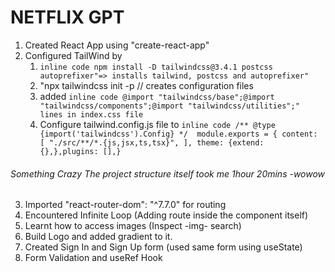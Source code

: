# NETFLIX GPT 

1. Created React App using "create-react-app"
2. Configured TailWind by 
    1. `inline code npm install -D tailwindcss@3.4.1 postcss autoprefixer"=> installs tailwind, postcss and autoprefixer"` 
    2. "npx tailwindcss init -p // creates configuration files
    3. added `inline code @import "tailwindcss/base";@import "tailwindcss/components";@import "tailwindcss/utilities";" lines in index.css file` 
    4. Configure tailwind.config.js file to 
       `inline code /** @type {import('tailwindcss').Config} */  module.exports = { content: [ "./src/**/*.{js,jsx,ts,tsx}", ], theme: {extend: {},},plugins: [],}`
 ###### Something Crazy The project structure itself took me 1hour 20mins -wowow 
3. Imported "react-router-dom": "^7.7.0" for routing
4. Encountered Infinite Loop (Adding route inside the component itself)
5. Learnt how to access images (Inspect -img- search)
6. Build Logo and added gradient to it.
7. Created Sign In and Sign Up form (used same form using useState)
8. Form Validation and useRef Hook